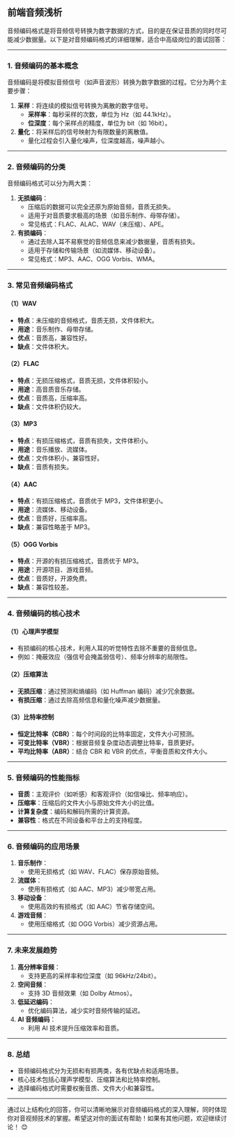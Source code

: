 ## 前端音频浅析

音频编码格式是将音频信号转换为数字数据的方式，目的是在保证音质的同时尽可能减少数据量。以下是对音频编码格式的详细理解，适合中高级岗位的面试回答：

---

### 1. **音频编码的基本概念**

音频编码是将模拟音频信号（如声音波形）转换为数字数据的过程。它分为两个主要步骤：

1. **采样**：将连续的模拟信号转换为离散的数字信号。
   - **采样率**：每秒采样的次数，单位为 Hz（如 44.1kHz）。
   - **位深度**：每个采样点的精度，单位为 bit（如 16bit）。
2. **量化**：将采样后的信号映射为有限数量的离散值。
   - 量化过程会引入量化噪声，位深度越高，噪声越小。

---

### 2. **音频编码的分类**

音频编码格式可以分为两大类：

1. **无损编码**：
   - 压缩后的数据可以完全还原为原始音频，音质无损失。
   - 适用于对音质要求极高的场景（如音乐制作、母带存储）。
   - 常见格式：FLAC、ALAC、WAV（未压缩）、APE。
2. **有损编码**：
   - 通过去除人耳不易察觉的音频信息来减少数据量，音质有损失。
   - 适用于存储和传输场景（如流媒体、移动设备）。
   - 常见格式：MP3、AAC、OGG Vorbis、WMA。

---

### 3. **常见音频编码格式**

#### （1）**WAV**

- **特点**：未压缩的音频格式，音质无损，文件体积大。
- **用途**：音乐制作、母带存储。
- **优点**：音质高，兼容性好。
- **缺点**：文件体积大。

#### （2）**FLAC**

- **特点**：无损压缩格式，音质无损，文件体积较小。
- **用途**：高音质音乐存储。
- **优点**：音质高，压缩率高。
- **缺点**：文件体积仍较大。

#### （3）**MP3**

- **特点**：有损压缩格式，音质有损失，文件体积小。
- **用途**：音乐播放、流媒体。
- **优点**：文件体积小，兼容性好。
- **缺点**：音质有损失。

#### （4）**AAC**

- **特点**：有损压缩格式，音质优于 MP3，文件体积更小。
- **用途**：流媒体、移动设备。
- **优点**：音质好，压缩率高。
- **缺点**：兼容性略差于 MP3。

#### （5）**OGG Vorbis**

- **特点**：开源的有损压缩格式，音质优于 MP3。
- **用途**：开源项目、游戏音频。
- **优点**：音质好，开源免费。
- **缺点**：兼容性较差。

---

### 4. **音频编码的核心技术**

#### （1）**心理声学模型**

- 有损编码的核心技术，利用人耳的听觉特性去除不重要的音频信息。
- 例如：掩蔽效应（强信号会掩盖弱信号）、频率分辨率的局限性。

#### （2）**压缩算法**

- **无损压缩**：通过预测和熵编码（如 Huffman 编码）减少冗余数据。
- **有损压缩**：通过去除高频信息和量化噪声减少数据量。

#### （3）**比特率控制**

- **恒定比特率（CBR）**：每个时间段的比特率固定，文件大小可预测。
- **可变比特率（VBR）**：根据音频复杂度动态调整比特率，音质更好。
- **平均比特率（ABR）**：结合 CBR 和 VBR 的优点，平衡音质和文件大小。

---

### 5. **音频编码的性能指标**

- **音质**：主观评价（如听感）和客观评价（如信噪比、频率响应）。
- **压缩率**：压缩后的文件大小与原始文件大小的比值。
- **计算复杂度**：编码和解码所需的计算资源。
- **兼容性**：格式在不同设备和平台上的支持程度。

---

### 6. **音频编码的应用场景**

1. **音乐制作**：
   - 使用无损格式（如 WAV、FLAC）保存原始音频。
2. **流媒体**：
   - 使用有损格式（如 AAC、MP3）减少带宽占用。
3. **移动设备**：
   - 使用高效的有损格式（如 AAC）节省存储空间。
4. **游戏音频**：
   - 使用压缩格式（如 OGG Vorbis）减少资源占用。

---

### 7. **未来发展趋势**

1. **高分辨率音频**：
   - 支持更高的采样率和位深度（如 96kHz/24bit）。
2. **空间音频**：
   - 支持 3D 音频效果（如 Dolby Atmos）。
3. **低延迟编码**：
   - 优化编码算法，减少实时音频传输的延迟。
4. **AI 音频编码**：
   - 利用 AI 技术提升压缩效率和音质。

---

### 8. **总结**

- 音频编码格式分为无损和有损两类，各有优缺点和适用场景。
- 核心技术包括心理声学模型、压缩算法和比特率控制。
- 选择编码格式时需要权衡音质、文件大小和兼容性。

---

通过以上结构化的回答，你可以清晰地展示对音频编码格式的深入理解，同时体现你对音视频技术的掌握。希望这对你的面试有帮助！如果有其他问题，欢迎继续讨论！ 😊
